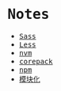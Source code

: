 # <samp>Notes</samp>

- <samp>[Sass](/notes/Sass)</samp>
- <samp>[Less](/notes/Less)</samp>
- <samp>[nvm](/notes/nvm)</samp>
- <samp>[corepack](/notes/corepack)</samp>
- <samp>[npm](/notes/npm)</samp>
- <samp>[模块化](/notes/module)</samp>
